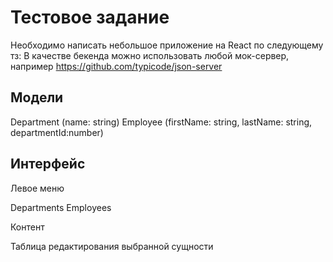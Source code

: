 # Тестовое задание

Необходимо написать небольшое приложение на React по следующему тз:
В качестве бекенда можно использовать любой мок-сервер, например https://github.com/typicode/json-server

## Модели

Department (name: string)
Employee (firstName: string, lastName: string, departmentId:number) 

## Интерфейс

Левое меню

Departments
Employees

Контент 

Таблица редактирования выбранной сущности
